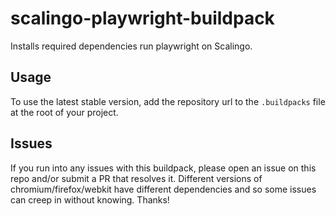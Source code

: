 # scalingo-playwright-buildpack

Installs required dependencies run playwright on Scalingo. 

## Usage

To use the latest stable version, add the repository url to the `.buildpacks` file at the root of your project.


## Issues

If you run into any issues with this buildpack, please open an issue on this repo and/or submit a PR that resolves it. Different versions of chromium/firefox/webkit have different dependencies and so some issues can creep in without knowing. Thanks!

